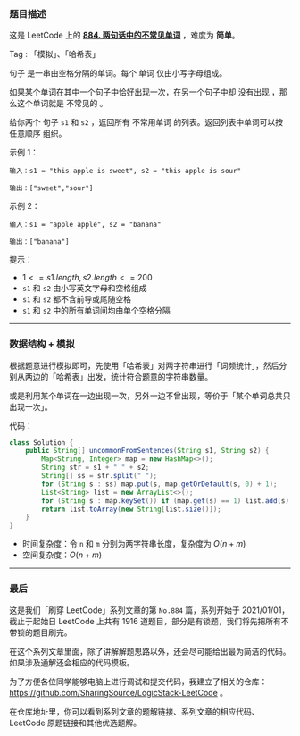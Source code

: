 ### 题目描述

这是 LeetCode 上的 **[884. 两句话中的不常见单词](https://leetcode-cn.com/problems/uncommon-words-from-two-sentences/solution/gong-shui-san-xie-shu-ju-jie-gou-mo-ni-t-wwam/)** ，难度为 **简单**。

Tag : 「模拟」、「哈希表」



句子 是一串由空格分隔的单词。每个 单词 仅由小写字母组成。

如果某个单词在其中一个句子中恰好出现一次，在另一个句子中却 没有出现 ，那么这个单词就是 不常见的 。

给你两个 句子 `s1` 和 `s2` ，返回所有 不常用单词 的列表。返回列表中单词可以按 任意顺序 组织。

示例 1：
```
输入：s1 = "this apple is sweet", s2 = "this apple is sour"

输出：["sweet","sour"]
```
示例 2：
```
输入：s1 = "apple apple", s2 = "banana"

输出：["banana"]
```

提示：
* $1 <= s1.length, s2.length <= 200$
* `s1` 和 `s2` 由小写英文字母和空格组成
* `s1` 和 `s2` 都不含前导或尾随空格
* `s1` 和 `s2` 中的所有单词间均由单个空格分隔

---

### 数据结构 + 模拟

根据题意进行模拟即可，先使用「哈希表」对两字符串进行「词频统计」，然后分别从两边的「哈希表」出发，统计符合题意的字符串数量。

或是利用某个单词在一边出现一次，另外一边不曾出现，等价于「某个单词总共只出现一次」。

代码：
```Java
class Solution {
    public String[] uncommonFromSentences(String s1, String s2) {
        Map<String, Integer> map = new HashMap<>();
        String str = s1 + " " + s2;
        String[] ss = str.split(" ");
        for (String s : ss) map.put(s, map.getOrDefault(s, 0) + 1);
        List<String> list = new ArrayList<>();
        for (String s : map.keySet()) if (map.get(s) == 1) list.add(s);
        return list.toArray(new String[list.size()]);
    }
}
```
* 时间复杂度：令 `n` 和 `m` 分别为两字符串长度，复杂度为 $O(n + m)$
* 空间复杂度：$O(n + m)$

---

### 最后

这是我们「刷穿 LeetCode」系列文章的第 `No.884` 篇，系列开始于 2021/01/01，截止于起始日 LeetCode 上共有 1916 道题目，部分是有锁题，我们将先把所有不带锁的题目刷完。

在这个系列文章里面，除了讲解解题思路以外，还会尽可能给出最为简洁的代码。如果涉及通解还会相应的代码模板。

为了方便各位同学能够电脑上进行调试和提交代码，我建立了相关的仓库：https://github.com/SharingSource/LogicStack-LeetCode 。

在仓库地址里，你可以看到系列文章的题解链接、系列文章的相应代码、LeetCode 原题链接和其他优选题解。

